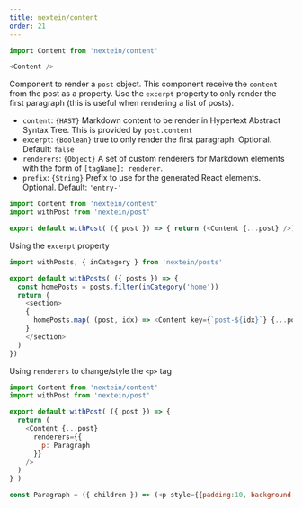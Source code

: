 ```yaml
---
title: nextein/content
order: 21
---
```


```js
import Content from 'nextein/content'

<Content />
```

Component to render a `post` object. This component receive the `content` from the post as a property.
Use the `excerpt` property to only render the first paragraph (this is useful when rendering a list of posts).

- `content`: `{HAST}` Markdown content to be render in Hypertext Abstract Syntax Tree. This is provided by `post.content`
- `excerpt`: `{Boolean}` true to only render the first paragraph. Optional. Default: `false`
- `renderers`: `{Object}` A set of custom renderers for Markdown elements with the form of `[tagName]: renderer`.
- `prefix`: `{String}` Prefix to use for the generated React elements. Optional. Default: `'entry-'`


```js
import Content from 'nextein/content'
import withPost from 'nextein/post'

export default withPost( ({ post }) => { return (<Content {...post} />) } )

```

Using the `excerpt` property

```js
import withPosts, { inCategory } from 'nextein/posts'

export default withPosts( ({ posts }) => { 
  const homePosts = posts.filter(inCategory('home'))
  return (
    <section>
    {
      homePosts.map( (post, idx) => <Content key={`post-${idx}`} {...post} excerpt/> )
    }
    </section>
  )
})

```

Using `renderers` to change/style the `<p>` tag

```js
import Content from 'nextein/content'
import withPost from 'nextein/post'

export default withPost( ({ post }) => { 
  return (
    <Content {...post} 
      renderers={{
        p: Paragraph 
      }}
    />
  ) 
} )

const Paragraph = ({ children }) => (<p style={{padding:10, background: 'silver'}}> { children } </p> )

```